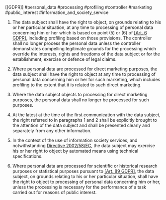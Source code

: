 [[GDPR]] #personal_data #processing #profiling #controller #marketing #public_interest #information_and_society_service 


1. The data subject shall have the right to object, on grounds relating to his or her particular situation, at any time to processing of personal data concerning him or her which is based on point (5) or (6) of [[Art. 6 GDPR]](1), including profiling based on those provisions. The controller shall no longer process the personal data unless the controller demonstrates compelling legitimate grounds for the processing which override the interests, rights and freedoms of the data subject or for the establishment, exercise or defence of legal claims.

2. Where personal data are processed for direct marketing purposes, the data subject shall have the right to object at any time to processing of personal data concerning him or her for such marketing, which includes profiling to the extent that it is related to such direct marketing.

3. Where the data subject objects to processing for direct marketing purposes, the personal data shall no longer be processed for such purposes.

4. At the latest at the time of the first communication with the data subject, the right referred to in paragraphs 1 and 2 shall be explicitly brought to the attention of the data subject and shall be presented clearly and separately from any other information.

5. In the context of the use of information society services, and notwithstanding [Directive 2002/58/EC](http://eur-lex.europa.eu/legal-content/EN/TXT/HTML/?uri=CELEX:32002L0058), the data subject may exercise his or her right to object by automated means using technical specifications.

6. Where personal data are processed for scientific or historical research purposes or statistical purposes pursuant to [[Art. 89 GDPR]](1), the data subject, on grounds relating to his or her particular situation, shall have the right to object to processing of personal data concerning him or her, unless the processing is necessary for the performance of a task carried out for reasons of public interest.

